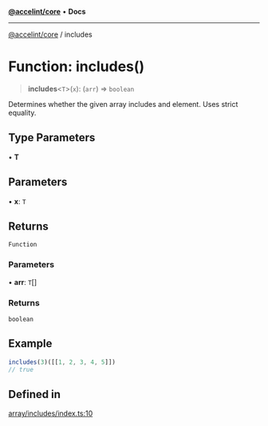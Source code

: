 [**@accelint/core**](../README.md) • **Docs**

***

[@accelint/core](../README.md) / includes

# Function: includes()

> **includes**\<`T`\>(`x`): (`arr`) => `boolean`

Determines whether the given array includes and element.
Uses strict equality.

## Type Parameters

• **T**

## Parameters

• **x**: `T`

## Returns

`Function`

### Parameters

• **arr**: `T`[]

### Returns

`boolean`

## Example

```ts
includes(3)([[1, 2, 3, 4, 5]])
// true
```

## Defined in

[array/includes/index.ts:10](https://github.com/gohypergiant/standard-toolkit/blob/87ae5060c82d212b75a10cafb0030b08916e90f1/packages/core/src/array/includes/index.ts#L10)
